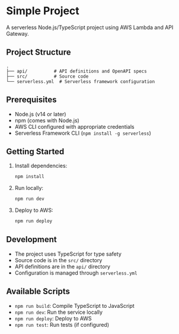 # Simple Project

A serverless Node.js/TypeScript project using AWS Lambda and API Gateway.

## Project Structure

```
.
├── api/          # API definitions and OpenAPI specs
├── src/          # Source code
└── serverless.yml  # Serverless framework configuration
```

## Prerequisites

- Node.js (v14 or later)
- npm (comes with Node.js)
- AWS CLI configured with appropriate credentials
- Serverless Framework CLI (`npm install -g serverless`)

## Getting Started

1. Install dependencies:
   ```bash
   npm install
   ```

2. Run locally:
   ```bash
   npm run dev
   ```

3. Deploy to AWS:
   ```bash
   npm run deploy
   ```

## Development

- The project uses TypeScript for type safety
- Source code is in the `src/` directory
- API definitions are in the `api/` directory
- Configuration is managed through `serverless.yml`

## Available Scripts

- `npm run build`: Compile TypeScript to JavaScript
- `npm run dev`: Run the service locally
- `npm run deploy`: Deploy to AWS
- `npm run test`: Run tests (if configured)

